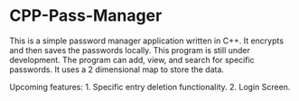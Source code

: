 # CPP-Pass-Manager
This is a simple password manager application written in C++. It encrypts and then saves the passwords locally. This program is still under development.
The program can add, view, and search for specific passwords.
It uses a 2 dimensional map to store the data.

Upcoming features: 1. Specific entry deletion functionality.
2. Login Screen.
